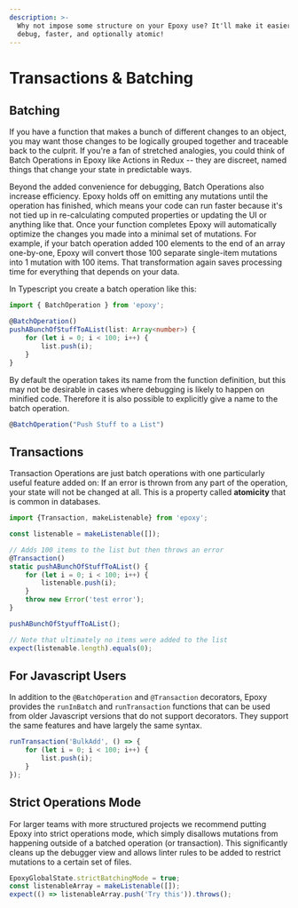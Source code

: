 ```yaml
---
description: >-
  Why not impose some structure on your Epoxy use? It'll make it easier to
  debug, faster, and optionally atomic!
---
```


# Transactions & Batching

## Batching

If you have a function that makes a bunch of different changes to an object, you may want those changes to be logically grouped together and traceable back to the culprit. If you're a fan of stretched analogies, you could think of Batch Operations in Epoxy like Actions in Redux -- they are discreet, named things that change your state in predictable ways.

Beyond the added convenience for debugging, Batch Operations also increase efficiency. Epoxy holds off on emitting any mutations until the operation has finished, which means your code can run faster because it's not tied up in re-calculating computed properties or updating the UI or anything like that. Once your function completes Epoxy will automatically optimize the changes you made into a minimal set of mutations. For example, if your batch operation added 100 elements to the end of an array one-by-one, Epoxy will convert those 100 separate single-item mutations into 1 mutation with 100 items. That transformation again saves processing time for everything that depends on your data.

In Typescript you create a batch operation like this:

```typescript
import { BatchOperation } from 'epoxy';

@BatchOperation()
pushABunchOfStuffToAList(list: Array<number>) {
    for (let i = 0; i < 100; i++) {
        list.push(i);
    }
}
```

By default the operation takes its name from the function definition, but this may not be desirable in cases where debugging is likely to happen on minified code. Therefore it is also possible to explicitly give a name to the batch operation.

```javascript
@BatchOperation("Push Stuff to a List")
```

## Transactions

Transaction Operations are just batch operations with one particularly useful feature added on: If an error is thrown from any part of the operation, your state will not be changed at all. This is a property called **atomicity** that is common in databases.

```typescript
import {Transaction, makeListenable} from 'epoxy';

const listenable = makeListenable([]);

// Adds 100 items to the list but then throws an error
@Transaction()
static pushABunchOfStuffToAList() {
    for (let i = 0; i < 100; i++) {
        listenable.push(i);
    }
    throw new Error('test error');
}

pushABunchOfStyuffToAList();

// Note that ultimately no items were added to the list
expect(listenable.length).equals(0);
```

## For Javascript Users

In addition to the `@BatchOperation` and `@Transaction` decorators, Epoxy provides the `runInBatch` and `runTransaction` functions that can be used from older Javascript versions that do not support decorators. They support the same features and have largely the same syntax.

```javascript
runTransaction('BulkAdd', () => {
    for (let i = 0; i < 100; i++) {
        list.push(i);
    }
});
```

## Strict Operations Mode

For larger teams with more structured projects we recommend putting Epoxy into strict operations mode, which simply disallows mutations from happening outside of a batched operation \(or transaction\). This significantly cleans up the debugger view and allows linter rules to be added to restrict mutations to a certain set of files.

```typescript
EpoxyGlobalState.strictBatchingMode = true;
const listenableArray = makeListenable([]);
expect(() => listenableArray.push('Try this')).throws();
```

